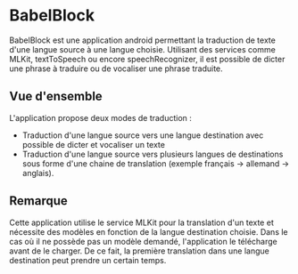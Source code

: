 # BabelBlock
BabelBlock est une application android permettant la traduction de texte d'une langue source à une langue choisie. Utilisant des services comme MLKit, textToSpeech ou encore speechRecognizer, il est possible de dicter une phrase à traduire ou de vocaliser une phrase traduite.

## Vue d'ensemble
L'application propose deux modes de traduction :
* Traduction d'une langue source vers une langue destination avec possible de dicter et vocaliser un texte
* Traduction d'une langue source vers plusieurs langues de destinations sous forme d'une chaine de translation (exemple français -> allemand -> anglais).

## Remarque
Cette application utilise le service MLKit pour la translation d'un texte et nécessite des modèles en fonction de la langue destination choisie. Dans le cas où il ne possède pas un modèle demandé, l'application le télécharge avant de le charger. De ce fait, la première translation dans une langue destination peut prendre un certain temps.
